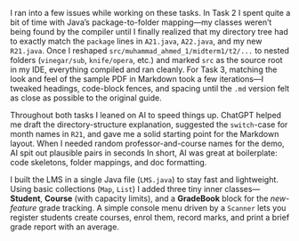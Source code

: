 

I ran into a few issues while working on these tasks.
In Task 2 I spent quite a bit of time with Java’s package-to-folder mapping—my classes weren’t being found by the compiler until 
I finally realized that my directory tree had to exactly match the `package` lines in `A21.java`, `A22.java`, 
and my new `R21.java`. Once I reshaped `src/muhammad_ahmed_1/midterm1/t2/...` to nested folders (`vinegar/sub`, `knife/opera`, etc.) 
and marked `src` as the source root in my IDE, everything compiled and ran cleanly. For Task 3,
matching the look and feel of the sample PDF in Markdown took a few iterations—I tweaked headings,
code-block fences, and spacing until the `.md` version felt as close as possible to the original guide.

Throughout both tasks I leaned on AI to speed things up. 
ChatGPT helped me draft the directory-structure explanation, suggested the `switch`-case for month names
in `R21`, and gave me a solid starting point for the Markdown layout. When I needed random 
professor-and-course names for the demo, AI spit out plausible pairs in seconds
In short, AI was great at boilerplate: code skeletons, folder mappings, and doc formatting.

I built the LMS in a single Java file (`LMS.java`) to stay fast and
lightweight. Using basic collections (`Map`, `List`) I added three
tiny inner classes—**Student**, **Course** (with capacity limits), and a **GradeBook** block
for the *new-feature* grade tracking. A simple console menu driven by a `Scanner` lets you register students
create courses, enrol them, record marks, and print a brief grade report with an average. 
